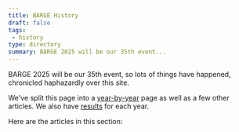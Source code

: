 ```yaml
---
title: BARGE History
draft: false
tags:
 - history
type: directory
summary: BARGE 2025 will be our 35th event...
---
```

 
BARGE 2025 will be our 35th event, so lots of things have happened,
chronicled haphazardly over this site.

We've split this page into a [year-by-year](by-year) page as well as a few
other articles.  We also have [results](/barge/results) for each year.

Here are the articles in this section:
